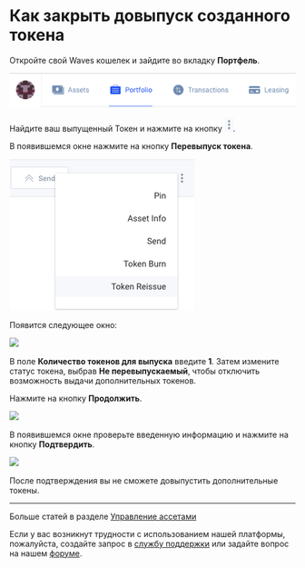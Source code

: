 # Как закрыть довыпуск созданного токена

Откройте свой Waves кошелек и зайдите во вкладку **Портфель**.

![](/_assets/token_reissue_01.png)

Найдите ваш выпущенный Токен и нажмите на кнопку ![](/_assets/token_reissue_02.png).

В появившемся окне нажмите на кнопку **Перевыпуск токена**.

![](/_assets/token_reissue_03.png)

Появится следующее окно:

![](/_assets/token_nonreissue_04.png)

В поле **Количество токенов для выпуска** введите **1**. Затем измените статус токена, выбрав **Не перевыпускаемый**, чтобы отключить возможность выдачи дополнительных токенов.

Нажмите на кнопку **Продолжить**.

![](/_assets/token_nonreissue_05.png)

В появившемся окне проверьте введенную информацию и нажмите на кнопку **Подтвердить**.

![](/_assets/token_nonreissue_06.png)

После подтверждения вы не сможете довыпустить дополнительные токены.

___

Больше статей в разделе [Управление ассетами](/waves-client/assets-management.md)

Если у вас возникнут трудности с использованием нашей платформы, пожалуйста, создайте запрос в [службу поддержки](https://support.wavesplatform.com/) или задайте вопрос на нашем [форуме](https://forum.wavesplatform.com/).
